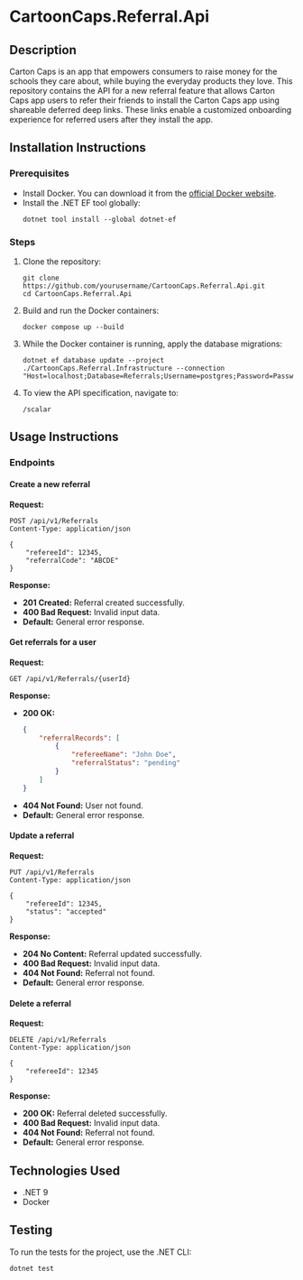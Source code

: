 # CartoonCaps.Referral.Api

## Description

Carton Caps is an app that empowers consumers to raise money for the schools they care about, while buying the everyday products they love. This repository contains the API for a new referral feature that allows Carton Caps app users to refer their friends to install the Carton Caps app using shareable deferred deep links. These links enable a customized onboarding experience for referred users after they install the app.

## Installation Instructions

### Prerequisites

- Install Docker. You can download it from the [official Docker website](https://www.docker.com/get-started).
- Install the .NET EF tool globally:
    ```shell
    dotnet tool install --global dotnet-ef
    ```

### Steps

1. Clone the repository:
    ```shell
    git clone https://github.com/yourusername/CartoonCaps.Referral.Api.git
    cd CartoonCaps.Referral.Api
    ```

2. Build and run the Docker containers:
    ```shell
    docker compose up --build
    ```

3. While the Docker container is running, apply the database migrations:
    ```shell
    dotnet ef database update --project ./CartoonCaps.Referral.Infrastructure --connection "Host=localhost;Database=Referrals;Username=postgres;Password=Password1!"
    ```

4. To view the API specification, navigate to:
    ```
    /scalar
    ```

## Usage Instructions

### Endpoints

#### Create a new referral

**Request:**
```http
POST /api/v1/Referrals
Content-Type: application/json

{
    "refereeId": 12345,
    "referralCode": "ABCDE"
}
```

**Response:**
- **201 Created:** Referral created successfully.
- **400 Bad Request:** Invalid input data.
- **Default:** General error response.

#### Get referrals for a user

**Request:**
```http
GET /api/v1/Referrals/{userId}
```

**Response:**
- **200 OK:**
    ```json
    {
        "referralRecords": [
            {
                "refereeName": "John Doe",
                "referralStatus": "pending"
            }
        ]
    }
    ```
- **404 Not Found:** User not found.
- **Default:** General error response.

#### Update a referral

**Request:**
```http
PUT /api/v1/Referrals
Content-Type: application/json

{
    "refereeId": 12345,
    "status": "accepted"
}
```

**Response:**
- **204 No Content:** Referral updated successfully.
- **400 Bad Request:** Invalid input data.
- **404 Not Found:** Referral not found.
- **Default:** General error response.

#### Delete a referral

**Request:**
```http
DELETE /api/v1/Referrals
Content-Type: application/json

{
    "refereeId": 12345
}
```

**Response:**
- **200 OK:** Referral deleted successfully.
- **400 Bad Request:** Invalid input data.
- **404 Not Found:** Referral not found.
- **Default:** General error response.

## Technologies Used

- .NET 9
- Docker

## Testing

To run the tests for the project, use the .NET CLI:

```shell
dotnet test
```
